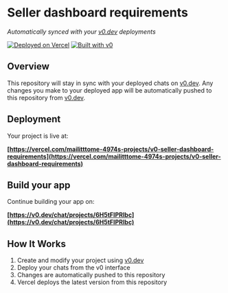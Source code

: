 # Seller dashboard requirements

*Automatically synced with your [v0.dev](https://v0.dev) deployments*

[![Deployed on Vercel](https://img.shields.io/badge/Deployed%20on-Vercel-black?style=for-the-badge&logo=vercel)](https://vercel.com/mailitttome-4974s-projects/v0-seller-dashboard-requirements)
[![Built with v0](https://img.shields.io/badge/Built%20with-v0.dev-black?style=for-the-badge)](https://v0.dev/chat/projects/6H5tFIPRlbc)

## Overview

This repository will stay in sync with your deployed chats on [v0.dev](https://v0.dev).
Any changes you make to your deployed app will be automatically pushed to this repository from [v0.dev](https://v0.dev).

## Deployment

Your project is live at:

**[https://vercel.com/mailitttome-4974s-projects/v0-seller-dashboard-requirements](https://vercel.com/mailitttome-4974s-projects/v0-seller-dashboard-requirements)**

## Build your app

Continue building your app on:

**[https://v0.dev/chat/projects/6H5tFIPRlbc](https://v0.dev/chat/projects/6H5tFIPRlbc)**

## How It Works

1. Create and modify your project using [v0.dev](https://v0.dev)
2. Deploy your chats from the v0 interface
3. Changes are automatically pushed to this repository
4. Vercel deploys the latest version from this repository